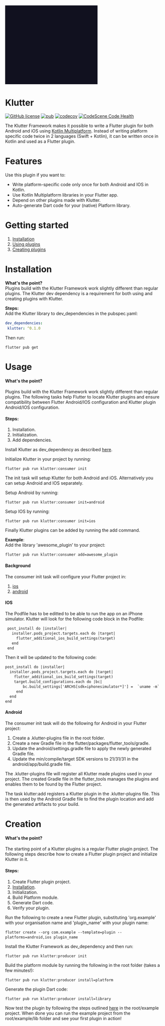 [<img src="https://github.com/buijs-dev/klutter-dart/blob/main/logo_animated.gif?raw=true" width="300" alt="buijs software logo" />](https://github.com/buijs-dev)

# Klutter
[![GitHub license](https://img.shields.io/github/license/buijs-dev/klutter-dart?color=black&logoColor=black&style=for-the-badge)](https://github.com/buijs-dev/klutter-dart/blob/main/LICENSE)
[![pub](https://img.shields.io/pub/v/klutter?style=for-the-badge)](https://pub.dev/packages/klutter)
[![codecov](https://img.shields.io/codecov/c/github/buijs-dev/klutter-dart?logo=codecov&style=for-the-badge)](https://codecov.io/gh/buijs-dev/klutter-dart)
[![CodeScene Code Health](https://img.shields.io/badge/CODESCENE-10-brightgreen?style=for-the-badge)](https://codescene.io/projects/27237)

The Klutter Framework makes it possible to write a Flutter plugin for both Android
and iOS using [Kotlin Multiplatform](https://kotlinlang.org/docs/multiplatform.html).
Instead of writing platform specific code twice in 2 languages (Swift + Kotlin),
it can be written once in Kotlin and used as a Flutter plugin.

# Features

Use this plugin if you want to:

* Write platform-specific code only once for both Android and IOS in Kotlin.
* Use Kotlin Multiplatform libraries in your Flutter app.
* Depend on other plugins made with Klutter.
* Auto-generate Dart code for your (native) Platform library.

# Getting started
1. [Installation](#Installation)
2. [Using plugins](#Usage)
3. [Creating plugins](#Creation)

# Installation
<b>What's the point?</b></br>
Plugins build with the Klutter Framework work slightly different than regular plugins. 
The Klutter dev dependency is a requirement for both using and creating plugins with Klutter.

<b>Steps:</b></br>
Add the Klutter library to dev_dependencies in the pubspec.yaml:

```yaml  
dev_dependencies:  
 klutter: ^0.1.0
 ```  
  
Then run:  
  
```shell  
flutter pub get
```

# Usage
#### What's the point?
Plugins build with the Klutter Framework work slightly different than regular plugins. 
The following tasks help Flutter to locate Klutter plugins 
and ensure compatibility between Flutter Android/IOS configuration and Klutter plugin Android/IOS configuration.

#### Steps:
1. Installation.
3. Initialization.
4. Add dependencies.

Install Klutter as dev_dependency as described [here](#Installation).

Initialize Klutter in your project by running:

```shell  
flutter pub run klutter:consumer init
```  

The init task will setup Klutter for both Android and iOS.
Alternatively you can setup Android and IOS separately.

Setup Android by running:  
  
```shell  
flutter pub run klutter:consumer init=android
```  

Setup IOS by running:

```shell  
flutter pub run klutter:consumer init=ios
```  

Finally Klutter plugins can be added by running the add command.

<B>Example</B>:</br> Add the library 'awesome_plugin' to your project:

```shell  
flutter pub run klutter:consumer add=awesome_plugin 
```  

#### Background
The consumer init task will configure your Flutter project in:
1. [ios](#ios)
2. [android](#android)

#### IOS
The Podfile has to be editted to be able to run the app on an iPhone simulator.
Klutter will look for the following code block in the Podfile:

```
 post_install do |installer|
   installer.pods_project.targets.each do |target|
     flutter_additional_ios_build_settings(target)
   end
 end
```

Then it will be updated to the following code:

```
post_install do |installer|
  installer.pods_project.targets.each do |target|
    flutter_additional_ios_build_settings(target)
    target.build_configurations.each do |bc|
        bc.build_settings['ARCHS[sdk=iphonesimulator*]'] =  `uname -m`
     end
  end
end
```


#### Android
The consumer init task will do the following for Android in your Flutter project:  
 1. Create a .klutter-plugins file in the root folder.  
 2. Create a new Gradle file in the flutter/packages/flutter_tools/gradle.  
 3. Update the android/settings.gradle file to apply the newly generated Gradle file.  
 4. Update the min/compile/target SDK versions to 21/31/31 in the android/app/build.gradle file. 
  
The .klutter-plugins file will register all Klutter made plugins used in your project. 
The created Gradle file in the flutter_tools manages the plugins 
and enables them to be found by the Flutter project.  

The task klutter:add registers a Klutter plugin in the .klutter-plugins file. 
This is then used by the Android Gradle file to find the plugin location 
and add the generated artifacts to your build.

# Creation
#### What's the point?
The starting point of a Klutter plugins is a regular Flutter plugin project. 
The following steps describe how to create a Flutter plugin project and initialize Klutter in it.

#### Steps:
1. Create Flutter plugin project.
2. [Installation](#Installation).
3. Initialization.
4. Build Platform module.
5. Generate Dart code.
6. Verify your plugin.

Run the following to create a new Flutter plugin, 
substituting 'org.example' with your organisation name 
and 'plugin_name' with your plugin name:

```shell  
flutter create --org com.example --template=plugin --platforms=android,ios plugin_name
```  

Install the Klutter Framework as dev_dependency and then run:

```shell  
flutter pub run klutter:producer init  
```  

Build the platform module by running the following in the root folder (takes a few minutes!):

```shell
flutter pub run klutter:producer install=platform 
```

Generate the plugin Dart code:

```shell
flutter pub run klutter:producer install=library  
```

Now test the plugin by following the steps outlined [here](#Usage) in the root/example project. 
When done you can run the example project from the root/example/lib folder and see your first plugin in action!